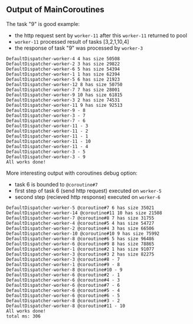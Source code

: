 ## Output of MainCoroutines
The task "9" is good example:
* the http request sent by `worker-11` after this `worker-11` returned to pool
* `worker-11` processed result of tasks [3,2,1,10,4]
* the response of task "9" was processed by `worker-3`

```
DefaultDispatcher-worker-4 4 has size 50508
DefaultDispatcher-worker-2 3 has size 29822
DefaultDispatcher-worker-6 5 has size 54394
DefaultDispatcher-worker-1 1 has size 62394
DefaultDispatcher-worker-5 6 has size 21923
DefaultDispatcher-worker-12 8 has size 50750
DefaultDispatcher-worker-7 7 has size 28001
DefaultDispatcher-worker-9 10 has size 61815
DefaultDispatcher-worker-3 2 has size 74531
DefaultDispatcher-worker-11 9 has size 92513
DefaultDispatcher-worker-9 - 8
DefaultDispatcher-worker-3 - 7
DefaultDispatcher-worker-7 - 6
DefaultDispatcher-worker-11 - 3
DefaultDispatcher-worker-11 - 2
DefaultDispatcher-worker-11 - 1
DefaultDispatcher-worker-11 - 10
DefaultDispatcher-worker-11 - 4
DefaultDispatcher-worker-3 - 5
DefaultDispatcher-worker-3 - 9
All works done!
```

More interesting output with coroutines debug option:
* task 6 is bounded to `@coroutine#7`
* first step of task 6 (send http request) executed on `worker-5`
* second step (recieved http response) executed on `worker-6`
```
DefaultDispatcher-worker-5 @coroutine#7 6 has size 35021
DefaultDispatcher-worker-14 @coroutine#11 10 has size 21508
DefaultDispatcher-worker-7 @coroutine#8 7 has size 31755
DefaultDispatcher-worker-4 @coroutine#5 4 has size 54727
DefaultDispatcher-worker-2 @coroutine#4 3 has size 66506
DefaultDispatcher-worker-10 @coroutine#10 9 has size 75992
DefaultDispatcher-worker-8 @coroutine#6 5 has size 96486
DefaultDispatcher-worker-6 @coroutine#9 8 has size 78865
DefaultDispatcher-worker-1 @coroutine#2 1 has size 91077
DefaultDispatcher-worker-3 @coroutine#3 2 has size 82275
DefaultDispatcher-worker-3 @coroutine#8 - 7
DefaultDispatcher-worker-1 @coroutine#9 - 8
DefaultDispatcher-worker-8 @coroutine#10 - 9
DefaultDispatcher-worker-6 @coroutine#2 - 1
DefaultDispatcher-worker-6 @coroutine#4 - 3
DefaultDispatcher-worker-6 @coroutine#7 - 6
DefaultDispatcher-worker-6 @coroutine#5 - 4
DefaultDispatcher-worker-6 @coroutine#6 - 5
DefaultDispatcher-worker-8 @coroutine#3 - 2
DefaultDispatcher-worker-8 @coroutine#11 - 10
All works done!
total ms: 306
```
